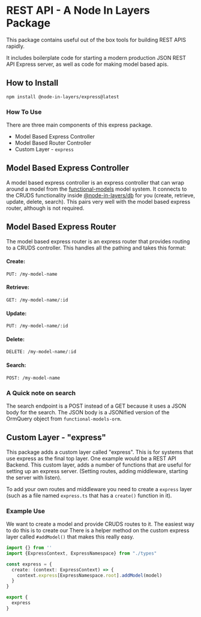 # REST API - A Node In Layers Package
This package contains useful out of the box tools for building REST APIS rapidly.

It includes boilerplate code for starting a modern production JSON REST API Express server, as well as code for making model based apis.

## How to Install
`npm install @node-in-layers/express@latest`

### How To Use
There are three main components of this express package.
- Model Based Express Controller
- Model Based Router Controller
- Custom Layer - `express`

## Model Based Express Controller
A model based express controller is an express controller that can wrap around a model from the [functional-models](https://github.com/monolithst/functional-models) model system. It connects to the CRUDS functionality inside [@node-in-layers/db](https://github.com/node-in-layers/db) for you (create, retrieve, update, delete, search). This pairs very well with the model based express router, although is not required.

## Model Based Express Router 
The model based express router is an express router that provides routing to a CRUDS controller. This handles all the pathing and takes this format:

#### Create:
`PUT: /my-model-name`
#### Retrieve:
`GET: /my-model-name/:id`
#### Update:
`PUT: /my-model-name/:id`
#### Delete:
`DELETE: /my-model-name/:id`
#### Search:
`POST: /my-model-name`

### A Quick note on search
The search endpoint is a POST instead of a GET because it uses a JSON body for the search. The JSON body is a JSONified version of the OrmQuery object from `functional-models-orm`.

## Custom Layer - "express"

This package adds a custom layer called "express". This is for systems that use express as the final top layer. One example would be a REST API Backend. This custom layer, adds a number of functions that are useful for setting up an express server. (Setting routes, adding middleware, starting the server with listen).

To add your own routes and middleware you need to create a `express` layer (such as a file named `express.ts` that has a `create()` function in it).

### Example Use
We want to create a model and provide CRUDS routes to it. The easiest way to do this is to create our
There is a helper method on the custom express layer called `#addModel()` that makes this really easy.

```typescript
import {} from ''
import {ExpressContext, ExpressNamespace} from "./types"

const express = {
  create: (context: ExpressContext) => {
    context.express[ExpressNamespace.root].addModel(model)
  }
}

export {
  express
}

```

